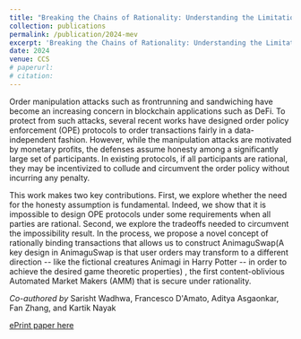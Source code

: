 ```yaml
---
title: "Breaking the Chains of Rationality: Understanding the Limitations to and Obtaining Order Policy Enforcement"
collection: publications
permalink: /publication/2024-mev
excerpt: 'Breaking the Chains of Rationality: Understanding the Limitations to and Obtaining Order Policy Enforcement.'
date: 2024
venue: CCS
# paperurl: 
# citation: 
---
```


Order manipulation attacks such as frontrunning and sandwiching have become an increasing concern in blockchain applications such as DeFi. To protect from such attacks, several recent works have designed order policy enforcement (OPE) protocols to order transactions fairly in a data-independent fashion. However, while the manipulation attacks are motivated by monetary profits, the defenses assume honesty among a significantly large set of participants. In existing protocols, if all participants are rational, they may be incentivized to collude and circumvent the order policy without incurring any penalty.

This work makes two key contributions. First, we explore whether the need for the honesty assumption is fundamental. Indeed, we show that it is impossible to design OPE protocols under some requirements when all parties are rational. Second, we explore the tradeoffs needed to circumvent the impossibility result. In the process, we propose a novel concept of rationally binding transactions that allows us to construct AnimaguSwap(A key design in AnimaguSwap is that user orders may transform to a different direction -- like the fictional creatures Animagi in Harry Potter -- in order to achieve the desired game theoretic properties) , the first content-oblivious Automated Market Makers (AMM) that is secure under rationality.

_Co-authored by_ Sarisht Wadhwa, Francesco D'Amato, Aditya Asgaonkar, Fan Zhang, and Kartik Nayak


[ePrint paper here](https://eprint.iacr.org/2023/868) 



